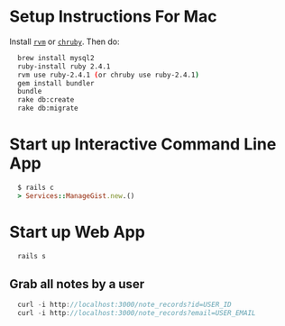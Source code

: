 # Setup Instructions For Mac
Install [`rvm`](https://www.moncefbelyamani.com/how-to-install-xcode-homebrew-git-rvm-ruby-on-mac/) or [`chruby`]( https://github.com/postmodern/chruby).
Then do:
```bash
  brew install mysql2
  ruby-install ruby 2.4.1
  rvm use ruby-2.4.1 (or chruby use ruby-2.4.1)
  gem install bundler
  bundle
  rake db:create
  rake db:migrate
```

# Start up Interactive Command Line App
```ruby
  $ rails c
  > Services::ManageGist.new.()
```

# Start up Web App
```bash
  rails s
```
## Grab all notes by a user
```javascript
  curl -i http://localhost:3000/note_records?id=USER_ID
  curl -i http://localhost:3000/note_records?email=USER_EMAIL
```
